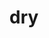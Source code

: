 ---
category: 3-letters
denotation: null
name: dry
reference_link: https://www.etymonline.com/word/dry
root_language: null
root_name: null
title: dry
type: free
word_sums:
- respelling: dry
  sum: 'Dry + '
---